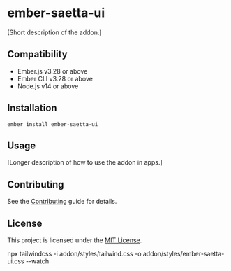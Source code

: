 # ember-saetta-ui

[Short description of the addon.]

## Compatibility

- Ember.js v3.28 or above
- Ember CLI v3.28 or above
- Node.js v14 or above

## Installation

```
ember install ember-saetta-ui
```

## Usage

[Longer description of how to use the addon in apps.]

## Contributing

See the [Contributing](CONTRIBUTING.md) guide for details.

## License

This project is licensed under the [MIT License](LICENSE.md).

npx tailwindcss -i addon/styles/tailwind.css -o addon/styles/ember-saetta-ui.css --watch
